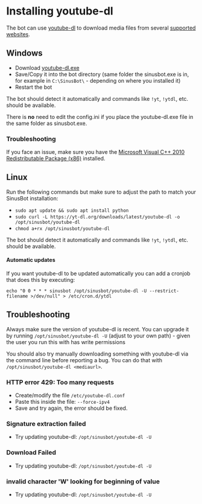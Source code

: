 # Installing youtube-dl

The bot can use [youtube-dl](https://rg3.github.io/youtube-dl/) to download media files from several [supported websites](http://rg3.github.io/youtube-dl/supportedsites.html).

## Windows

- Download [youtube-dl.exe](https://yt-dl.org/downloads/latest/youtube-dl.exe)
- Save/Copy it into the bot directory (same folder the sinusbot.exe is in, for example in `C:\SinusBot\` - depending on where you installed it)
- Restart the bot

The bot should detect it automatically and commands like `!yt`, `!ytdl`, etc. should be available.

There is **no** need to edit the config.ini if you place the youtube-dl.exe file in the same folder as sinusbot.exe.

### Troubleshooting

If you face an issue, make sure you have the [Microsoft Visual C++ 2010 Redistributable Package (x86)](https://www.microsoft.com/en-US/download/details.aspx?id=5555) installed.

## Linux

Run the following commands but make sure to adjust the path to match your SinusBot installation:

  * `sudo apt update && sudo apt install python`
  * `sudo curl -L https://yt-dl.org/downloads/latest/youtube-dl -o /opt/sinusbot/youtube-dl`
  * `chmod a+rx /opt/sinusbot/youtube-dl`

The bot should detect it automatically and commands like `!yt`, `!ytdl`, etc. should be available.

#### Automatic updates

If you want youtube-dl to be updated automatically you can add a cronjob that does this by executing:

`echo "0 0 * * * sinusbot /opt/sinusbot/youtube-dl -U --restrict-filename >/dev/null" > /etc/cron.d/ytdl`

## Troubleshooting

Always make sure the version of youtube-dl is recent. You can upgrade it by running `/opt/sinusbot/youtube-dl -U` (adjust to your own path) - given the user you run this with has write permissions

You should also try manually downloading something with youtube-dl via the command line before reporting a bug. You can do that with `/opt/sinusbot/youtube-dl <mediaurl>`.

### HTTP error 429: Too many requests

* Create/modify the file `/etc/youtube-dl.conf`
* Paste this inside the file: `--force-ipv4`
* Save and try again, the error should be fixed.

### Signature extraction failed

* Try updating youtube-dl: `/opt/sinusbot/youtube-dl -U`

### Download Failed

* Try updating youtube-dl: `/opt/sinusbot/youtube-dl -U`

### invalid character 'W' looking for beginning of value

*  Try updating youtube-dl: `/opt/sinusbot/youtube-dl -U`